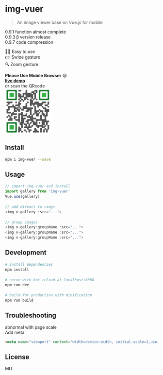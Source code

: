 # img-vuer

> An image viewer base on Vue.js for mobile 

0.9.1 function almost complete          
0.9.3 β version release     
0.9.7 code compression

:ok_woman: Easy to use    
:point_right: Swipe gesture    
:mag: Zoom gesture     

**Please Use Mobile Browser** :satisfied:      
**[live demo](https://ssshooter.github.io/img-vuer/index.html)**      
or scan the QRcode    
<img width="150px" src="./QRcode.png">    

## Install
``` bash
npm i img-vuer --save
```
## Usage
```javascript
// import img-vuer and install
import gallery from 'img-vuer'
Vue.use(gallery)

// add direact to <img>
<img v-gallery :src="...">

// group images
<img v-gallery:groupName :src="...">
<img v-gallery:groupName :src="...">
<img v-gallery:groupName :src="...">
```
## Development
``` bash
# install dependencies
npm install

# serve with hot reload at localhost:8080
npm run dev

# build for production with minification
npm run build
```
## Troubleshooting
abnormal with page scale      
Add meta      
```html
<meta name="viewport" content="width=device-width, initial-scale=1,user-scalable=0, maximum-scale=1">
```
## License
MIT  